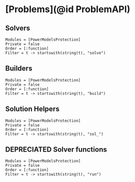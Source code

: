# [Problems](@id ProblemAPI)

## Solvers

```@autodocs
Modules = [PowerModelsProtection]
Private = false
Order = [:function]
Filter = t -> startswith(string(t), "solve")
```

## Builders

```@autodocs
Modules = [PowerModelsProtection]
Private = false
Order = [:function]
Filter = t -> startswith(string(t), "build")
```

## Solution Helpers

```@autodocs
Modules = [PowerModelsProtection]
Private = false
Order = [:function]
Filter = t -> startswith(string(t), "sol_")
```

## DEPRECIATED Solver functions

```@autodocs
Modules = [PowerModelsProtection]
Private = false
Order = [:function]
Filter = t -> startswith(string(t), "run")
```
